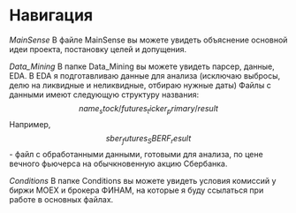 # Навигация 

*MainSense*
В файле MainSense вы можете увидеть объяснение основной идеи проекта, постановку целей и допущения.

*Data_Mining*
В папке Data_Mining вы можете увидеть парсер, данные, EDA. В EDA я подготавливаю данные для анализа (исключаю выбросы, делю на ликвидные и неликвидные, отбираю нужные даты)
Файлы с данными имеют следующую структуру названия:
$$name_stock/futures_ticker_primary/result$$
Например, $$sber_futures_SBERF_result$$ - файл с обработанными данными, готовыми для анализа, по цене вечного фьючерса на обычкновенную акцию Сбербанка. 

*Conditions*
В папке Conditions вы можете увидеть условия комиссий у биржи MOEX и брокера ФИНАМ, на которые я буду ссылаться при работе в основных файлах.

